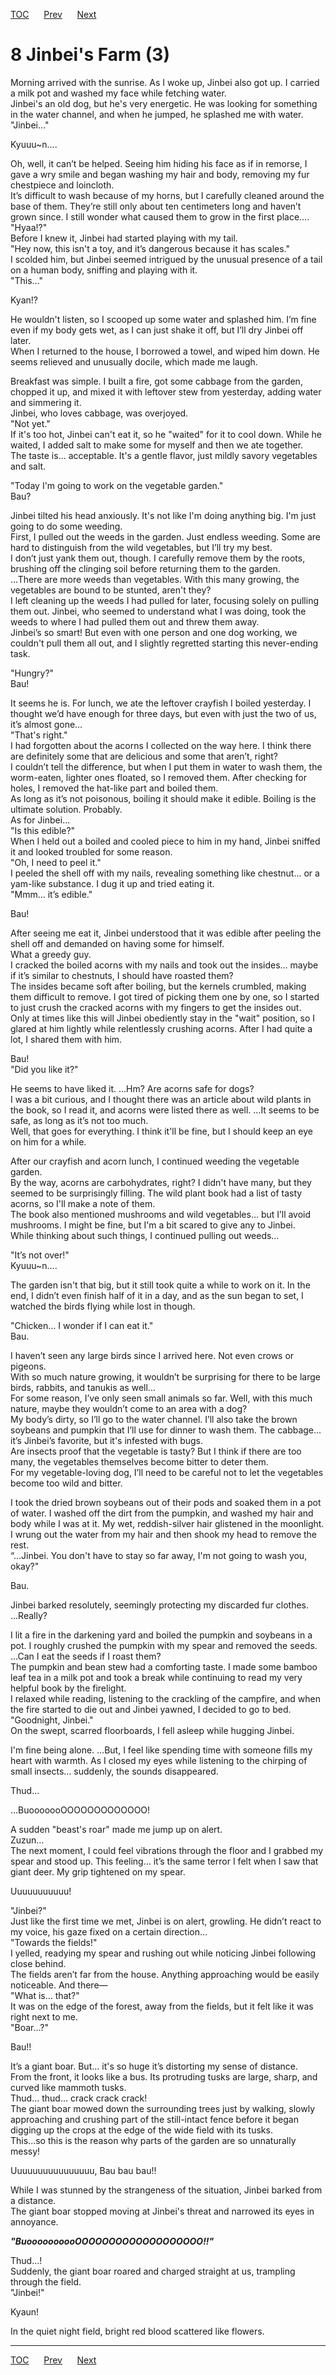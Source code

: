 [TOC](../readme.md)&nbsp;&nbsp;&nbsp;&nbsp;&nbsp;&nbsp;[Prev](section_0007.md)&nbsp;&nbsp;&nbsp;&nbsp;&nbsp;&nbsp;[Next](section_0009.md)



# 8 Jinbei's Farm (3)

Morning arrived with the sunrise. As I woke up, Jinbei also got up. I
carried a milk pot and washed my face while fetching water.  
Jinbei's an old dog, but he's very energetic. He was looking for
something in the water channel, and when he jumped, he splashed me with
water.  
"Jinbei…"  
  
Kyuuu~n….  
  
Oh, well, it can’t be helped. Seeing him hiding his face as if in
remorse, I gave a wry smile and began washing my hair and body, removing
my fur chestpiece and loincloth.  
It’s difficult to wash because of my horns, but I carefully cleaned
around the base of them. They’re still only about ten centimeters long
and haven’t grown since. I still wonder what caused them to grow in the
first place….  
"Hyaa!?"  
Before I knew it, Jinbei had started playing with my tail.  
"Hey now, this isn't a toy, and it’s dangerous because it has scales."  
I scolded him, but Jinbei seemed intrigued by the unusual presence of a
tail on a human body, sniffing and playing with it.  
"This…"  
  
Kyan!?  
  
He wouldn't listen, so I scooped up some water and splashed him. I’m
fine even if my body gets wet, as I can just shake it off, but I’ll dry
Jinbei off later.  
When I returned to the house, I borrowed a towel, and wiped him down. He
seems relieved and unusually docile, which made me laugh.  
  
Breakfast was simple. I built a fire, got some cabbage from the garden,
chopped it up, and mixed it with leftover stew from yesterday, adding
water and simmering it.  
Jinbei, who loves cabbage, was overjoyed.  
"Not yet."  
If it's too hot, Jinbei can't eat it, so he "waited" for it to cool
down. While he waited, I added salt to make some for myself and then we
ate together.  
The taste is… acceptable. It's a gentle flavor, just mildly savory
vegetables and salt.  
  
"Today I'm going to work on the vegetable garden."  
Bau?  
  
Jinbei tilted his head anxiously. It's not like I'm doing anything big.
I'm just going to do some weeding.  
First, I pulled out the weeds in the garden. Just endless weeding. Some
are hard to distinguish from the wild vegetables, but I’ll try my
best.  
I don’t just yank them out, though. I carefully remove them by the
roots, brushing off the clinging soil before returning them to the
garden.  
…There are more weeds than vegetables. With this many growing, the
vegetables are bound to be stunted, aren't they?  
I left cleaning up the weeds I had pulled for later, focusing solely on
pulling them out. Jinbei, who seemed to understand what I was doing,
took the weeds to where I had pulled them out and threw them away.  
Jinbei’s so smart! But even with one person and one dog working, we
couldn't pull them all out, and I slightly regretted starting this
never-ending task.  
  
"Hungry?"  
Bau!  
  
It seems he is. For lunch, we ate the leftover crayfish I boiled
yesterday. I thought we’d have enough for three days, but even with just
the two of us, it’s almost gone…  
"That's right."  
I had forgotten about the acorns I collected on the way here. I think
there are definitely some that are delicious and some that aren’t,
right?  
I couldn’t tell the difference, but when I put them in water to wash
them, the worm-eaten, lighter ones floated, so I removed them. After
checking for holes, I removed the hat-like part and boiled them.  
As long as it’s not poisonous, boiling it should make it edible. Boiling
is the ultimate solution. Probably.  
As for Jinbei...  
"Is this edible?"  
When I held out a boiled and cooled piece to him in my hand, Jinbei
sniffed it and looked troubled for some reason.  
"Oh, I need to peel it."  
I peeled the shell off with my nails, revealing something like chestnut…
or a yam-like substance. I dug it up and tried eating it.  
"Mmm… it’s edible."  
  
Bau!  
  
After seeing me eat it, Jinbei understood that it was edible after
peeling the shell off and demanded on having some for himself.  
What a greedy guy.  
I cracked the boiled acorns with my nails and took out the insides…
maybe if it’s similar to chestnuts, I should have roasted them?  
The insides became soft after boiling, but the kernels crumbled, making
them difficult to remove. I got tired of picking them one by one, so I
started to just crush the cracked acorns with my fingers to get the
insides out.  
Only at times like this will Jinbei obediently stay in the "wait"
position, so I glared at him lightly while relentlessly crushing acorns.
After I had quite a lot, I shared them with him.  
  
Bau!  
"Did you like it?"  
  
He seems to have liked it. …Hm? Are acorns safe for dogs?  
I was a bit curious, and I thought there was an article about wild
plants in the book, so I read it, and acorns were listed there as well.
…It seems to be safe, as long as it’s not too much.  
Well, that goes for everything. I think it'll be fine, but I should keep
an eye on him for a while.  
  
After our crayfish and acorn lunch, I continued weeding the vegetable
garden.  
By the way, acorns are carbohydrates, right? I didn't have many, but
they seemed to be surprisingly filling. The wild plant book had a list
of tasty acorns, so I'll make a note of them.  
The book also mentioned mushrooms and wild vegetables… but I’ll avoid
mushrooms. I might be fine, but I'm a bit scared to give any to
Jinbei.  
While thinking about such things, I continued pulling out weeds…  
  
"It’s not over!"  
Kyuuu~n….  
  
The garden isn't that big, but it still took quite a while to work on
it. In the end, I didn’t even finish half of it in a day, and as the sun
began to set, I watched the birds flying while lost in though.  
  
"Chicken… I wonder if I can eat it."  
Bau.  
  
I haven’t seen any large birds since I arrived here. Not even crows or
pigeons.  
With so much nature growing, it wouldn’t be surprising for there to be
large birds, rabbits, and tanukis as well...  
For some reason, I’ve only seen small animals so far. Well, with this
much nature, maybe they wouldn’t come to an area with a dog?  
My body’s dirty, so I’ll go to the water channel. I’ll also take the
brown soybeans and pumpkin that I’ll use for dinner to wash them. The
cabbage… it’s Jinbei’s favorite, but it's infested with bugs.  
Are insects proof that the vegetable is tasty? But I think if there are
too many, the vegetables themselves become bitter to deter them.  
For my vegetable-loving dog, I’ll need to be careful not to let the
vegetables become too wild and bitter.  
  
I took the dried brown soybeans out of their pods and soaked them in a
pot of water. I washed off the dirt from the pumpkin, and washed my hair
and body while I was at it. My wet, reddish-silver hair glistened in the
moonlight. I wrung out the water from my hair and then shook my head to
remove the rest.  
“…Jinbei. You don't have to stay so far away, I'm not going to wash you,
okay?"  
  
Bau.  
  
Jinbei barked resolutely, seemingly protecting my discarded fur
clothes.  
…Really?  
  
I lit a fire in the darkening yard and boiled the pumpkin and soybeans
in a pot. I roughly crushed the pumpkin with my spear and removed the
seeds. …Can I eat the seeds if I roast them?  
The pumpkin and bean stew had a comforting taste. I made some bamboo
leaf tea in a milk pot and took a break while continuing to read my very
helpful book by the firelight.  
I relaxed while reading, listening to the crackling of the campfire, and
when the fire started to die out and Jinbei yawned, I decided to go to
bed.  
"Goodnight, Jinbei."  
On the swept, scarred floorboards, I fell asleep while hugging Jinbei.  
  
I'm fine being alone. …But, I feel like spending time with someone fills
my heart with warmth. As I closed my eyes while listening to the
chirping of small insects… suddenly, the sounds disappeared.  
  
Thud…  
  
…BuooooooOOOOOOOOOOOOO!  
  
A sudden "beast's roar" made me jump up on alert.  
Zuzun…  
The next moment, I could feel vibrations through the floor and I grabbed
my spear and stood up. This feeling… it’s the same terror I felt when I
saw that giant deer. My grip tightened on my spear.  
  
Uuuuuuuuuuu!  
  
"Jinbei?"  
Just like the first time we met, Jinbei is on alert, growling. He didn’t
react to my voice, his gaze fixed on a certain direction…  
"Towards the fields!"  
I yelled, readying my spear and rushing out while noticing Jinbei
following close behind.  
The fields aren’t far from the house. Anything approaching would be
easily noticeable. And there—  
"What is… that?"  
It was on the edge of the forest, away from the fields, but it felt like
it was right next to me.  
"Boar…?"  
  
Bau!!  
  
It’s a giant boar. But… it's so huge it’s distorting my sense of
distance.  
From the front, it looks like a bus. Its protruding tusks are large,
sharp, and curved like mammoth tusks.  
Thud… thud… crack crack crack!  
The giant boar mowed down the surrounding trees just by walking, slowly
approaching and crushing part of the still-intact fence before it began
digging up the crops at the edge of the wide field with its tusks.  
This...so this is the reason why parts of the garden are so unnaturally
messy!  
  
Uuuuuuuuuuuuuuuu, Bau bau bau!!  
  
While I was stunned by the strangeness of the situation, Jinbei barked
from a distance.  
The giant boar stopped moving at Jinbei's threat and narrowed its eyes
in annoyance.  
  
***"BuoooooooooOOOOOOOOOOOOOOOOOOO!!"***  
  
Thud…!  
Suddenly, the giant boar roared and charged straight at us, trampling
through the field.  
"Jinbei!"  
  
Kyaun!  
  
In the quiet night field, bright red blood scattered like flowers.  
  
  
  


---
[TOC](../readme.md)&nbsp;&nbsp;&nbsp;&nbsp;&nbsp;&nbsp;[Prev](section_0007.md)&nbsp;&nbsp;&nbsp;&nbsp;&nbsp;&nbsp;[Next](section_0009.md)

